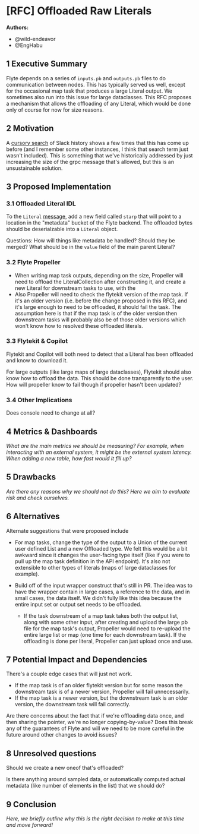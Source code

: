 # [RFC] Offloaded Raw Literals

**Authors:**

- @wild-endeavor
- @EngHabu

## 1 Executive Summary

Flyte depends on a series of `inputs.pb` and `outputs.pb` files to do communication between nodes. This has typically served us well, except for the occasional map task that produces a large Literal output. We sometimes also run into this issue for large dataclasses. This RFC proposes a mechanism that allows the offloading of any Literal, which would be done only of course for now for size reasons.

## 2 Motivation
A [cursory search](https://discuss.flyte.org/?threads%5Bquery%5D=LIMIT_EXCEEDED) of Slack history shows a few times that this has come up before (and I remember some other instances, I think that search term just wasn't included). This is something that we've historically addressed by just increasing the size of the grpc message that's allowed, but this is an unsustainable solution.

## 3 Proposed Implementation

### 3.1 Offloaded Literal IDL
To the `Literal` [message](https://github.com/flyteorg/flyte/blob/cb6384ac6ea60f8b9421a71cfda4279f3579d3cb/flyteidl/protos/flyteidl/core/literals.proto#L95), add a new field called `starp` that will point to a location in the "metadata" bucket of the Flyte backend. The offloaded bytes should be deserialzable into a `Literal` object.

Questions: How will things like metadata be handled? Should they be merged? What should be in the `value` field of the main parent Literal?

### 3.2 Flyte Propeller
* When writing map task outputs, depending on the size, Propeller will need to offload the LiteralCollection after constructing it, and create a new Literal for downstream tasks to use, with the 
* Also Propeller will need to check the flytekit version of the map task. If it's an older version (i.e. before the change proposed in this RFC), and it's large enough to need to be offloaded, it should fail the task. The assumption here is that if the map task is of the older version then downstream tasks will probably also be of those older versions which won't know how to resolved these offloaded literals. 

### 3.3 Flytekit & Copilot
Flytekit and Copilot will both need to detect that a Literal has been offloaded and know to download it.

For large outputs (like large maps of large dataclasses), Flytekit should also know how to offload the data. This should be done transparently to the user. How will propeller know to fail though if propeller hasn't been updated?

### 3.4 Other Implications
Does console need to change at all?

## 4 Metrics & Dashboards

*What are the main metrics we should be measuring? For example, when interacting with an external system, it might be the external system latency. When adding a new table, how fast would it fill up?*

## 5 Drawbacks

*Are there any reasons why we should not do this? Here we aim to evaluate risk and check ourselves.*

## 6 Alternatives

Alternate suggestions that were proposed include

* For map tasks, change the type of the output to a Union of the current user defined List and a new Offloaded type. We felt this would be a bit awkward since it changes the user-facing type itself (like if you were to pull up the map task definition in the API endpoint). It's also not extensible to other types of literals (maps of large dataclasses for example).

* Build off of the input wrapper construct that's still in PR. The idea was to have the wrapper contain in large cases, a reference to the data, and in small cases, the data itself. We didn't fully like this idea because the entire input set or output set needs to be offloaded.
  * If the task downstream of a map task takes both the output list, along with some other input, after creating and upload the large pb file for the map task's output, Propeller would need to re-upload the entire large list or map (one time for each downstream task). If the offloading is done per literal, Propeller can just upload once and use.

## 7 Potential Impact and Dependencies

There's a couple edge cases that will just not work.

* If the map task is of an older flytekit version but for some reason the downstream task is of a newer version, Propeller will fail unnecessarily.
* If the map task is a newer version, but the downstream task is an older version, the downstream task will fail correctly.

Are there concerns about the fact that if we're offloading data once, and then sharing the pointer, we're no longer copying-by-value? Does this break any of the guarantees of Flyte and will we need to be more careful in the future around other changes to avoid issues?

## 8 Unresolved questions

Should we create a new oneof that's offloaded?

Is there anything around sampled data, or automatically computed actual metadata (like number of elements in the list) that we should do?

## 9 Conclusion

*Here, we briefly outline why this is the right decision to make at this time and move forward!*

